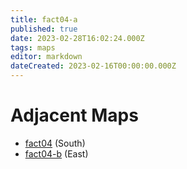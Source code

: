 ```yaml
---
title: fact04-a
published: true
date: 2023-02-28T16:02:24.000Z
tags: maps
editor: markdown
dateCreated: 2023-02-16T00:00:00.000Z
---
```



# Adjacent Maps
 * [fact04](/maps/fact04) (South)
 * [fact04-b](/maps/fact04-b) (East)
